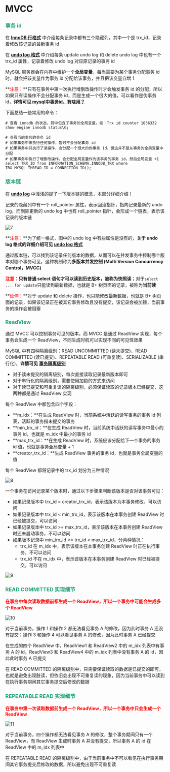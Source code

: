 # MVCC

### <font color='#1FA774'>事务 id</font>

在 **[InnoDB 行格式](./InnoDB记录的存储结构.html#innodb-行格式)** 中介绍每条记录中都有三个隐藏列，其中一个是 trx_id，记录着修改该记录的最新事务 id

在 **[undo log 格式](./undo-log.html#undo-log-格式)** 中介绍每条 update undo log 和 delete undo log 中也有一个 trx_id 属性，记录着修改 undo log 对应原记录的事务 id

MySQL 服务器会在内存中维护一个**全局变量**，每当需要为某个事务分配事务 id 时，就会把该变量作为事务 id 分配给该事务，并且把该变量自增 1

**<font color='red'>注意：</font>**只有在事务中第一次执行增删改操作时才会触发事务 id 的分配，所以如果只有读操作不会分配事务 id，而是生成一个很大的值，可以看作是伪事务 id，**详情可见 [mysql中事务id，有啥用？](https://blog.csdn.net/weixin_45701550/article/details/120836349)**

下面总结一些常用的命令：

```mysql
# 查看 innodb 的状态，其中包含了事务的全局变量，如：Trx id counter 1036332
show engine innodb status\G;

# 查看当前事务的事务 id
# 如果事务中未执行任何操作，暂时不会分配事务 id
# 如果事务中只执行了读操作，会分配一个很大的伪事务 id，但这并不是从事务的全局变量中分配
# 如果事务中执行了增删改操作，会分配全局变量作为该事务的事务 id，然后全局变量 +1
select TRX_ID from INFORMATION_SCHEMA.INNODB_TRX where TRX_MYSQL_THREAD_ID = CONNECTION_ID();
```

### <font color='#1FA774'>版本链</font>

在 **[undo log](./undo-log.html)** 中浅浅的提了一下版本链的概念，本部分详细介绍！

记录的隐藏列中有一个 roll_pointer 属性，表示回滚指针，指向记录最新的 undo log，而删除更新的 undo log 中也有 roll_pointer 指针，会形成一个链表，表示该记录的版本链

![7](https://cdn.jsdelivr.net/gh/LFool/new-image-hosting@master/20230504/1651261683190286tOq3Qz7.svg)

**<font color='red'>注意：</font>**为了统一格式，图中的 undo log 中有些属性是没有的，**关于 undo log 格式的详细介绍可见 [undo log 格式](./undo-log.html#undo-log-格式)**

通过版本链，可以找到该记录任何版本的数据，从而可以在并发事务中控制哪个版本对哪个事务可见，这种机制称为**多版本并发控制 (Multi Version Concurrency Control，MVCC)**

**<font color='red'>注意：</font>**只有普通 select 语句才可以读到历史版本，被称为**快照读**；对于`select ... for update`只能读到最新数据，也就是 B+ 树页面的记录，被称为**当前读**

**<font color='red'>延伸：</font>**对于 update 和 delete 操作，也只能修改最新数据，也就是 B+ 树页面的记录，如果该记录正在被其它事务修改且没有提交，该记录会被加锁，当前事务的操作会被阻塞

### <font color='#1FA774'>ReadView</font>

通过 MVCC 可以控制事务可见的版本，而 MVCC 是通过 ReadView 实现，每个事务会生成一个 ReadView，不同生成时机可以实现不同的可见性效果

MySQL 中有四种隔离级别：READ UNCOMMITTED (读未提交)、READ COMMITTED (读已提交)、REPEATABLE READ (可重复读)、SERIALIZABLE (串行化)，**详情可见 [事务隔离级别](./MySQL事务.html#事务隔离级别)**

- 对于读未提交的隔离级别，每次直接读取记录最新版本即可
- 对于串行化的隔离级别，需要使用加锁的方式来访问
- 对于读已提交和可重复读的隔离级别，必须保证读取的记录版本已经提交，这两种都是通过 ReadView 实现

每个 ReadView 中都包含四个字段：

- **m_idx：**在生成 ReadView 时，当前系统中活跃的读写事务的事务 id 列表，活跃的事务指未提交的事务
- **min_trx_id：**在生成 ReadView 时，当前系统中活跃的读写事务中最小的事务 id，也就是 m_idx 中最小的事务 id
- **max_trx_id：**在生成 ReadView 时，系统应该分配给下一个事务的事务 id 值，也就是事务全局变量 + 1
- **creator_trx_id：**生成 ReadView 事务的事务 id，也就是事务全局变量的值

每个 ReadView 都将记录中的 trx_id 划分为三种情况

![8](https://cdn.jsdelivr.net/gh/LFool/new-image-hosting@master/20230504/1930071683199807iG0lqf8.svg)

一个事务在访问记录某个版本时，通过以下步骤来判断该版本是否对该事务可见：

- 如果记录版本中 trx_id = creator_trx_id，表示该版本为本事务修改，可以访问
- 如果记录版本中 trx_id < min_trx_id，表示该版本在本事务创建 ReadView 时已经被提交，可以访问
- 如果记录版本中 trx_id >= max_trx_id，表示该版本在本事务创建 ReadView 时还未启动事务，不可以访问
- 如果版本记录中 min_trx_id <= trx_id < max_trx_id，分两种情况：
    - trx_id 在 m_idx 中，表示该版本在本事务创建 ReadView 时正在执行事务，不可以访问
    - trx_id 不在 m_idx 中，表示该版本在本事务创建 ReadView 时已经被提交，可以访问

![9](https://cdn.jsdelivr.net/gh/LFool/new-image-hosting@master/20230504/1949491683200989fT3SwO9.svg)

### <font color='#1FA774'>READ COMMITTED 实现细节</font>

**<font color='red'>在事务中每次读取数据前都生成一个 ReadView，所以一个事务中可能会生成多个 ReadView</font>**

![10](https://cdn.jsdelivr.net/gh/LFool/new-image-hosting@master/20230504/20351616832037163NnOEe10.svg)

对于当前事务，操作 1 和操作 2 都无法看见事务 A 的修改，因为此时事务 A 还没有提交；操作 3 和操作 4 可以看见事务 A 的修改，因为此时事务 A 已经提交

在生成的四个 ReadView 中，ReadView1 和 ReadView2 中的 m_idx 列表中有事务 A 的 id，ReadView3 和 ReadView4 中的 m_idx 列表中没有事务 A 的 id，因此此时事务 A 已提交

在 READ COMMITTED 的隔离级别中，只需要保证读取的数据是已提交的即可，也就是避免出现脏读，但依旧会出现不可重复读的现象，因为当前事务中可以读到在执行事务期间其它事务提交后修改的数据

### <font color='#1FA774'>REPEATABLE READ 实现细节</font>

**<font color='red'>在事务中第一次读取数据前生成一个 ReadView，所以一个事务中只会生成一个 ReadView</font>**

![11](https://cdn.jsdelivr.net/gh/LFool/new-image-hosting@master/20230504/2045541683204354KKpfDy11.svg)

对于当前事务，四个操作都无法看见事务 A 的修改，整个事务期间只有一个 ReadView，而 ReadView 生成时事务 A 并没有提交，所以事务 A 的 id 在 ReadView 中的 m_idx 列表中

在 REPEATABLE READ 的隔离级别中，由于当前事务中不可以看见在执行事务期间其它事务提交后修改的数据，所以避免出现不可重复读